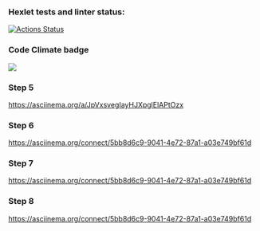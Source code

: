 ### Hexlet tests and linter status:
[![Actions Status](https://github.com/Ritsssss/frontend-project-44/actions/workflows/hexlet-check.yml/badge.svg)](https://github.com/Ritsssss/frontend-project-44/actions)

### Code Climate badge 
<a href="https://codeclimate.com/github/Ritsssss/frontend-project-44/maintainability"><img src="https://api.codeclimate.com/v1/badges/a630900a3fd2897d6ee1/maintainability" /></a>

### Step 5
https://asciinema.org/a/JpVxsvegIayHJXpglElAPtOzx

### Step 6
https://asciinema.org/connect/5bb8d6c9-9041-4e72-87a1-a03e749bf61d

### Step 7
https://asciinema.org/connect/5bb8d6c9-9041-4e72-87a1-a03e749bf61d

### Step 8
https://asciinema.org/connect/5bb8d6c9-9041-4e72-87a1-a03e749bf61d
